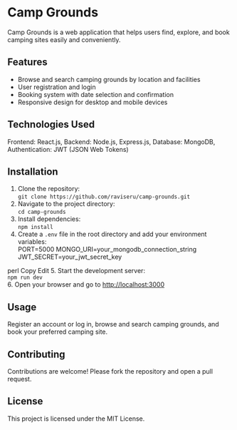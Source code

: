 # Camp Grounds

Camp Grounds is a web application that helps users find, explore, and book camping sites easily and conveniently.

## Features
- Browse and search camping grounds by location and facilities
- User registration and login
- Booking system with date selection and confirmation
- Responsive design for desktop and mobile devices

## Technologies Used
Frontend: React.js, Backend: Node.js, Express.js, Database: MongoDB, Authentication: JWT (JSON Web Tokens)

## Installation
1. Clone the repository:  
   `git clone https://github.com/raviseru/camp-grounds.git`  
2. Navigate to the project directory:  
   `cd camp-grounds`  
3. Install dependencies:  
   `npm install`  
4. Create a `.env` file in the root directory and add your environment variables:  
PORT=5000
MONGO_URI=your_mongodb_connection_string
JWT_SECRET=your_jwt_secret_key

perl
Copy
Edit
5. Start the development server:  
`npm run dev`  
6. Open your browser and go to [http://localhost:3000](http://localhost:3000)

## Usage
Register an account or log in, browse and search camping grounds, and book your preferred camping site.

## Contributing
Contributions are welcome! Please fork the repository and open a pull request.

## License
This project is licensed under the MIT License.
